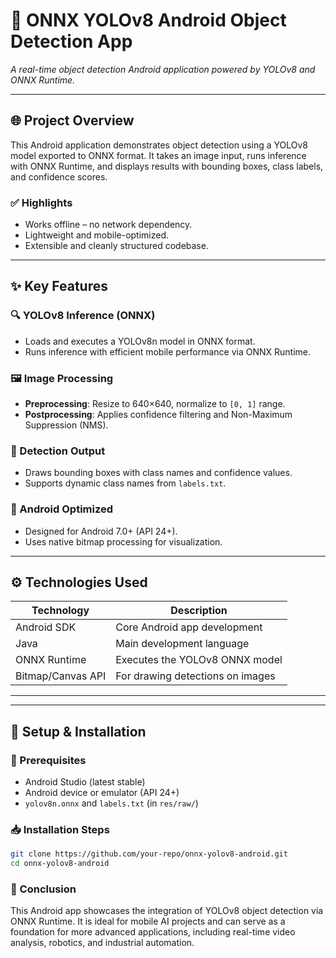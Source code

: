 # 📌 ONNX YOLOv8 Android Object Detection App

*A real-time object detection Android application powered by YOLOv8 and ONNX Runtime.*

---

## 🌐 Project Overview

This Android application demonstrates object detection using a YOLOv8 model exported to ONNX format. It takes an image input, runs inference with ONNX Runtime, and displays results with bounding boxes, class labels, and confidence scores.

### ✅ Highlights

- Works offline – no network dependency.
- Lightweight and mobile-optimized.
- Extensible and cleanly structured codebase.

---

## ✨ Key Features

### 🔍 YOLOv8 Inference (ONNX)
- Loads and executes a YOLOv8n model in ONNX format.
- Runs inference with efficient mobile performance via ONNX Runtime.

### 🖼️ Image Processing
- **Preprocessing**: Resize to 640×640, normalize to `[0, 1]` range.
- **Postprocessing**: Applies confidence filtering and Non-Maximum Suppression (NMS).

### 🧠 Detection Output
- Draws bounding boxes with class names and confidence values.
- Supports dynamic class names from `labels.txt`.

### 📱 Android Optimized
- Designed for Android 7.0+ (API 24+).
- Uses native bitmap processing for visualization.

---

## ⚙️ Technologies Used

| Technology       | Description                          |
|------------------|--------------------------------------|
| Android SDK      | Core Android app development         |
| Java             | Main development language            |
| ONNX Runtime     | Executes the YOLOv8 ONNX model       |
| Bitmap/Canvas API| For drawing detections on images     |

---


---

## 🚀 Setup & Installation

### 🔧 Prerequisites

- Android Studio (latest stable)
- Android device or emulator (API 24+)
- `yolov8n.onnx` and `labels.txt` (in `res/raw/`)

### 📥 Installation Steps

```bash
git clone https://github.com/your-repo/onnx-yolov8-android.git
cd onnx-yolov8-android
```

### 🎯 Conclusion
This Android app showcases the integration of YOLOv8 object detection via ONNX Runtime. It is ideal for mobile AI projects and can serve as a foundation for more advanced applications, including real-time video analysis, robotics, and industrial automation.

